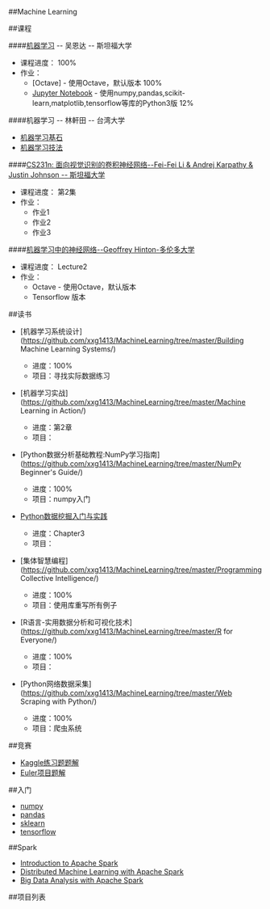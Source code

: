 ##Machine Learning


##课程

####[机器学习](https://github.com/xxg1413/coursera/tree/master/Machine%20Learning-Andrew%20Ng) -- 吴恩达 -- 斯坦福大学

- 课程进度： 100%
- 作业：
	- [Octave] - 使用Octave，默认版本  100%
	- [Jupyter Notebook](https://github.com/xxg1413/coursera/tree/master/Machine%20Learning-Andrew%20Ng/Jupyter%20Notebook) - 使用numpy,pandas,scikit-learn,matplotlib,tensorflow等库的Python3版  12%


####机器学习 -- 林軒田 -- 台湾大学
- [机器学习基石](https://github.com/xxg1413/coursera/tree/master/Machine%20Learning%20Foundations)
- [机器学习技法](https://github.com/xxg1413/coursera/tree/master/Machine%20Learning%20Techniques)




####[CS231n: 面向视觉识别的卷积神经网络--Fei-Fei Li & Andrej Karpathy & Justin Johnson -- 斯坦福大学](https://github.com/xxg1413/coursera/tree/master/CS231n:%20Convolutional%20Neural%20Networks%20for%20Visual%20Recognition)

- 课程进度： 第2集
- 作业：
	- 作业1
	- 作业2
	- 作业3 


####[机器学习中的神经网络--Geoffrey Hinton-多伦多大学](https://github.com/xxg1413/coursera/tree/master/Neural%20Networks%20for%20Machine%20Learning)
- 课程进度： Lecture2
- 作业：
	- Octave - 使用Octave，默认版本  
	- Tensorflow 版本

##读书
- [机器学习系统设计](https://github.com/xxg1413/MachineLearning/tree/master/Building Machine Learning Systems/)
	- 进度：100%
	- 项目：寻找实际数据练习
	
- [机器学习实战](https://github.com/xxg1413/MachineLearning/tree/master/Machine Learning in Action/)
	- 进度：第2章
	- 项目：
	
- [Python数据分析基础教程:NumPy学习指南](https://github.com/xxg1413/MachineLearning/tree/master/NumPy Beginner's Guide/)
	- 进度：100% 
	- 项目：numpy入门
	
- [Python数据挖掘入门与实践](https://github.com/xxg1413/MachineLearning/tree/master/Learning%20Data%20Mining%20with%20Python)
	- 进度：Chapter3
	- 项目：
	
- [集体智慧编程](https://github.com/xxg1413/MachineLearning/tree/master/Programming Collective Intelligence/)
	- 进度：100%
	- 项目：使用库重写所有例子
	
- [R语言-实用数据分析和可视化技术](https://github.com/xxg1413/MachineLearning/tree/master/R for Everyone/)
	- 进度：100%
	- 项目：	
	
- [Python网络数据采集](https://github.com/xxg1413/MachineLearning/tree/master/Web Scraping with Python/)
	- 进度：100%
	- 项目：爬虫系统
	


##竞赛
- [Kaggle练习题题解](https://github.com/xxg1413/MachineLearning/tree/master/Kaggle/)
- [Euler项目题解](https://github.com/xxg1413/MachineLearning/tree/master/Euler/)



##入门
- [numpy](https://github.com/xxg1413/MachineLearning/tree/master/numpy-tutorial/)
- [pandas](https://github.com/xxg1413/MachineLearning/tree/master/pandas-tutorial/)
- [sklearn](https://github.com/xxg1413/MachineLearning/tree/master/sklearn-tutorial/)
- [tensorflow](https://github.com/xxg1413/Tensorflow/tree/master/tutorial)


##Spark
- [Introduction to Apache Spark](https://github.com/xxg1413/edx/tree/master/Introduction%20to%20Apache%20Spark)  
- [Distributed Machine Learning with Apache Spark](https://github.com/xxg1413/edx/tree/master/Distributed%20Machine%20Learning%20with%20Apache%20Spark)
- [Big Data Analysis with Apache Spark]()



##项目列表